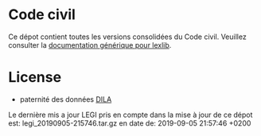 # Code civil

Ce dépot contient toutes les versions consolidées du Code civil. Veuillez consulter la [documentation générique pour lexlib](https://github.com/lexlib/documentation/wiki).

# License
- paternité des données [DILA](https://www.data.gouv.fr/en/datasets/legi-codes-lois-et-reglements-consolides/)

Le dernière mis a jour LEGI pris en compte dans la mise à jour de ce dépot est: legi_20190905-215746.tar.gz en date de: 2019-09-05 21:57:46 +0200
